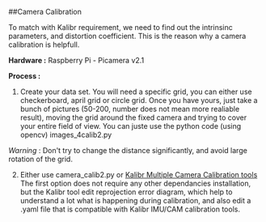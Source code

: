 ##Camera Calibration

To match with Kalibr requirement, we need to find out the intrinsinc parameters, and distortion coefficient.
This is the reason why a camera calibration is helpfull.

**Hardware :** Raspberry Pi - Picamera v2.1

**Process :**

1) Create your data set. You will need a specific grid, you can either use checkerboard, april grid or circle grid.
   Once you have yours, just take a bunch of pictures (50-200, number does not mean more realiable result), moving the grid around the fixed camera and trying to cover your entire field of view.
   You can juste use the python code (using opencv) images_4calib2.py
	
*Warning* : Don't try to change the distance significantly, and avoid large rotation of the grid.

2) Either use camera_calib2.py or [Kalibr Multiple Camera Calibration tools](https://github.com/ethz-asl/kalibr)
   The first option does not require any other dependancies installation, but the Kalibr tool edit reprojection error diagram, which help to understand a lot what is happening during calibration, and also edit a .yaml file that is compatible 
   with Kalibr IMU/CAM calibration tools.

